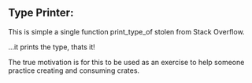 Type Printer:
---

This is simple a single function print_type_of stolen from Stack Overflow.

...it prints the type, thats it!

The true motivation is for this to be used as an exercise
to help someone practice creating and consuming crates.

